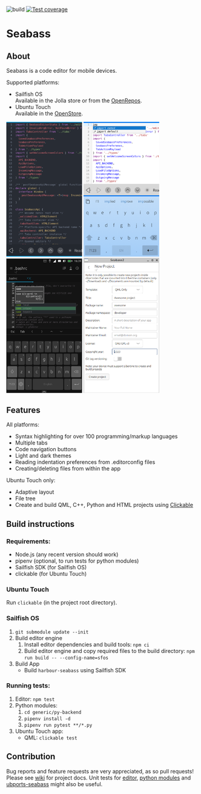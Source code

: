 ![build](https://github.com/milikhin/seabass2/workflows/build/badge.svg)
[![Test coverage](https://api.codeclimate.com/v1/badges/83fe45078487708c6061/test_coverage)](https://codeclimate.com/github/milikhin/seabass2/test_coverage)

# Seabass
## About

Seabass is a code editor for mobile devices.

Supported platforms:

* Sailfish OS  
   Available in the Jolla store or from the [OpenRepos](https://openrepos.net/content/mikhael/seabass).
* Ubuntu Touch  
   Available in the [OpenStore](https://open-store.io/app/seabass2.mikhael).

<img src="https://github.com/milikhin/milikhin.github.io/raw/master/img/seabass/seabass-sfos1.png" style="width: 200px;" alt="Seabass on Sailfish OS (dark)" /> <img src="https://github.com/milikhin/milikhin.github.io/raw/master/img/seabass/seabass-sfos3.png" style="width: 200px;" alt="Seabass on Sailfish OS (with OSK)" /> <img src="https://github.com/milikhin/milikhin.github.io/raw/master/img/seabass/seabass-xperia-u02.png" style="width: 200px;" alt="Seabass on Ubuntu Touch" /> <img src="https://github.com/milikhin/milikhin.github.io/raw/master/img/seabass/new-project.png" style="width: 200px;" alt="Seabass on Ubuntu Touch (creating new project)" />

## Features

All platforms:
* Syntax highlighting for over 100 programming/markup languages
* Multiple tabs
* Code navigation buttons
* Light and dark themes
* Reading indentation preferences from .editorconfig files
* Creating/deleting files from within the app

Ubuntu Touch only:
* Adaptive layout
* File tree
* Create and build QML, C++, Python and HTML projects using [Clickable](https://gitlab.com/clickable/clickable)

## Build instructions

### Requirements:

* Node.js (any recent version should work)
* pipenv (optional, to run tests for python modules)
* Sailfish SDK (for Sailfish OS)
* clickable (for Ubuntu Touch)

### Ubuntu Touch

Run `clickable` (in the project root directory).

### Sailfish OS

1. `git submodule update --init`
1. Build editor engine
   1. Install editor dependencies and build tools: `npm ci`
   1. Build editor engine and copy required files to the build directory: `npm run build -- --config-name=sfos`
1. Build App
   * Build `harbour-seabass` using Sailfish SDK

### Running tests:

1. Editor: `npm test`
1. Python modules:  
   1. `cd generic/py-backend`
   1. `pipenv install -d`
   1. `pipenv run pytest **/*.py`
1. Ubuntu Touch app:
   * QML: `clickable test`

## Contribution

Bug reports and feature requests are very appreciated, as so pull requests!
Please see [wiki](https://github.com/milikhin/seabass2/wiki) for project docs. Unit tests for [editor](https://github.com/milikhin/seabass2/tree/master/editor/__tests__),
[python modules](https://github.com/milikhin/seabass2/tree/master/generic/py-backend/tests) and
[ubports-seabass](https://github.com/milikhin/seabass2/tree/master/ubports-seabass/tests) might also be useful.
